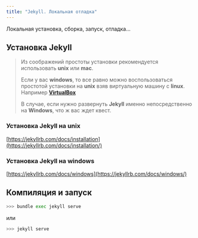 ```yaml
---
title: "Jekyll. Локальная отладка"
---
```

Локальная установка, сборка, запуск, отладка...<!--more-->

## Установка Jekyll

> Из соображений простоты установки рекомендуется использовать __unix__ или __mac__.
>
> Если у вас __windows__, то все равно можно воспользоваться простотой установки на __unix__ взяв виртуальную машину с __linux__. Например [__VirtualBox__](https://www.virtualbox.org/)
> 
> В случае, если нужно развернуть __Jekyll__ именно непосредственно на __Windows__, что ж вас ждет квест.

### Установка Jekyll на unix

[https://jekyllrb.com/docs/installation](https://jekyllrb.com/docs/installation/)

### Установка Jekyll на windows

[https://jekyllrb.com/docs/windows](https://jekyllrb.com/docs/windows/)

## Компиляция и запуск

```bash
>>> bundle exec jekyll serve
```
или
```bash
>>> jekyll serve
```
